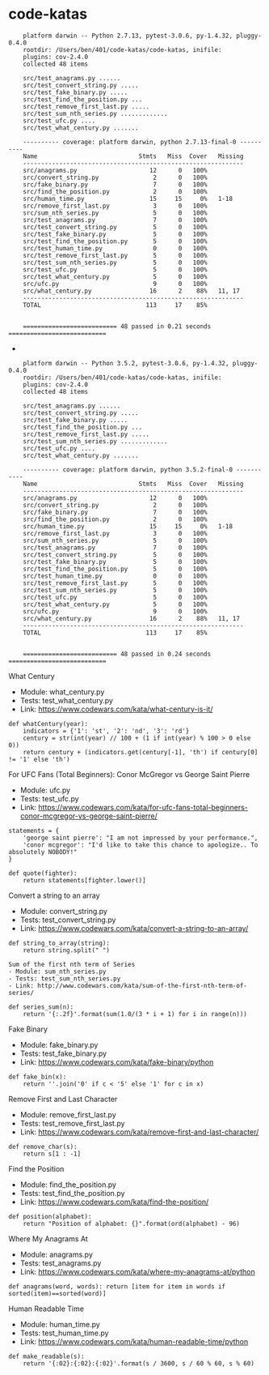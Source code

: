 # code-katas

        platform darwin -- Python 2.7.13, pytest-3.0.6, py-1.4.32, pluggy-0.4.0
        rootdir: /Users/ben/401/code-katas/code-katas, inifile: 
        plugins: cov-2.4.0
        collected 48 items 

        src/test_anagrams.py ......
        src/test_convert_string.py .....
        src/test_fake_binary.py .....
        src/test_find_the_position.py ...
        src/test_remove_first_last.py .....
        src/test_sum_nth_series.py .............
        src/test_ufc.py ....
        src/test_what_century.py .......

        ---------- coverage: platform darwin, python 2.7.13-final-0 ----------
        Name                            Stmts   Miss  Cover   Missing
        -------------------------------------------------------------
        src/anagrams.py                    12      0   100%
        src/convert_string.py               2      0   100%
        src/fake_binary.py                  7      0   100%
        src/find_the_position.py            2      0   100%
        src/human_time.py                  15     15     0%   1-18
        src/remove_first_last.py            3      0   100%
        src/sum_nth_series.py               5      0   100%
        src/test_anagrams.py                7      0   100%
        src/test_convert_string.py          5      0   100%
        src/test_fake_binary.py             5      0   100%
        src/test_find_the_position.py       5      0   100%
        src/test_human_time.py              0      0   100%
        src/test_remove_first_last.py       5      0   100%
        src/test_sum_nth_series.py          5      0   100%
        src/test_ufc.py                     5      0   100%
        src/test_what_century.py            5      0   100%
        src/ufc.py                          9      0   100%
        src/what_century.py                16      2    88%   11, 17
        -------------------------------------------------------------
        TOTAL                             113     17    85%


        ========================== 48 passed in 0.21 seconds ===========================

-

        platform darwin -- Python 3.5.2, pytest-3.0.6, py-1.4.32, pluggy-0.4.0
        rootdir: /Users/ben/401/code-katas/code-katas, inifile: 
        plugins: cov-2.4.0
        collected 48 items 

        src/test_anagrams.py ......
        src/test_convert_string.py .....
        src/test_fake_binary.py .....
        src/test_find_the_position.py ...
        src/test_remove_first_last.py .....
        src/test_sum_nth_series.py .............
        src/test_ufc.py ....
        src/test_what_century.py .......

        ---------- coverage: platform darwin, python 3.5.2-final-0 -----------
        Name                            Stmts   Miss  Cover   Missing
        -------------------------------------------------------------
        src/anagrams.py                    12      0   100%
        src/convert_string.py               2      0   100%
        src/fake_binary.py                  7      0   100%
        src/find_the_position.py            2      0   100%
        src/human_time.py                  15     15     0%   1-18
        src/remove_first_last.py            3      0   100%
        src/sum_nth_series.py               5      0   100%
        src/test_anagrams.py                7      0   100%
        src/test_convert_string.py          5      0   100%
        src/test_fake_binary.py             5      0   100%
        src/test_find_the_position.py       5      0   100%
        src/test_human_time.py              0      0   100%
        src/test_remove_first_last.py       5      0   100%
        src/test_sum_nth_series.py          5      0   100%
        src/test_ufc.py                     5      0   100%
        src/test_what_century.py            5      0   100%
        src/ufc.py                          9      0   100%
        src/what_century.py                16      2    88%   11, 17
        -------------------------------------------------------------
        TOTAL                             113     17    85%


        ========================== 48 passed in 0.24 seconds ===========================

What Century
- Module: what_century.py
- Tests: test_what_century.py
- Link: https://www.codewars.com/kata/what-century-is-it/
```
def whatCentury(year):
    indicators = {'1': 'st', '2': 'nd', '3': 'rd'}
    century = str(int(year) // 100 + (1 if int(year) % 100 > 0 else 0))
    return century + (indicators.get(century[-1], 'th') if century[0] != '1' else 'th')
```
For UFC Fans (Total Beginners): Conor McGregor vs George Saint Pierre
- Module: ufc.py
- Tests: test_ufc.py
- Link: https://www.codewars.com/kata/for-ufc-fans-total-beginners-conor-mcgregor-vs-george-saint-pierre/
```
statements = {
    'george saint pierre': "I am not impressed by your performance.",
    'conor mcgregor': "I'd like to take this chance to apologize.. To absolutely NOBODY!"
}

def quote(fighter):
    return statements[fighter.lower()]
```
Convert a string to an array
- Module: convert_string.py
- Tests: test_convert_string.py
- Link: https://www.codewars.com/kata/convert-a-string-to-an-array/
```
def string_to_array(string):
    return string.split(" ")

Sum of the first nth term of Series
- Module: sum_nth_series.py
- Tests: test_sum_nth_series.py
- Link: http://www.codewars.com/kata/sum-of-the-first-nth-term-of-series/

def series_sum(n):
    return '{:.2f}'.format(sum(1.0/(3 * i + 1) for i in range(n)))
```
Fake Binary
- Module: fake_binary.py
- Tests: test_fake_binary.py
- Link: https://www.codewars.com/kata/fake-binary/python
```
def fake_bin(x):
    return ''.join('0' if c < '5' else '1' for c in x)
```
Remove First and Last Character
- Module: remove_first_last.py
- Tests: test_remove_first_last.py
- Link: https://www.codewars.com/kata/remove-first-and-last-character/
```
def remove_char(s):
    return s[1 : -1]
```
Find the Position
- Module: find_the_position.py
- Tests: test_find_the_position.py
- Link: https://www.codewars.com/kata/find-the-position/
```
def position(alphabet):
    return "Position of alphabet: {}".format(ord(alphabet) - 96)
```
Where My Anagrams At
- Module: anagrams.py
- Tests: test_anagrams.py
- Link: https://www.codewars.com/kata/where-my-anagrams-at/python
```
def anagrams(word, words): return [item for item in words if sorted(item)==sorted(word)]
```
Human Readable Time
- Module: human_time.py
- Tests: test_human_time.py
- Link: https://www.codewars.com/kata/human-readable-time/python
```
def make_readable(s):
    return '{:02}:{:02}:{:02}'.format(s / 3600, s / 60 % 60, s % 60)
```
